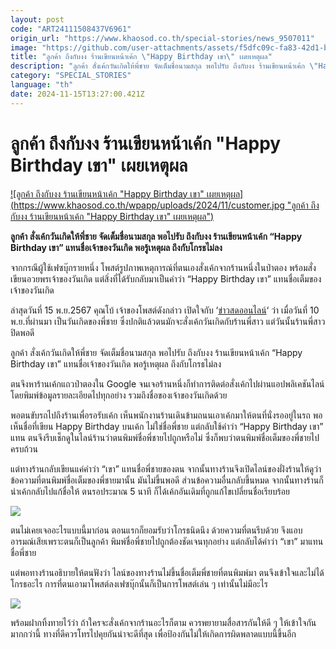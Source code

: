 ```yaml
---
layout: post
code: "ART24111508437V6961"
origin_url: "https://www.khaosod.co.th/special-stories/news_9507011"
image: "https://github.com/user-attachments/assets/f5dfc09c-fa83-42d1-b6ad-bb1718529dc0"
title: "ลูกค้า ถึงกับงง ร้านเขียนหน้าเค้ก \"Happy Birthday เขา\" เผยเหตุผล"
description: "ลูกค้า สั่งเค้กวันเกิดให้พี่ชาย จัดเต็มชื่อนามสกุล พอไปรับ ถึงกับงง ร้านเขียนหน้าเค้ก \"Happy Birthday เขา\" แทนชื่อเจ้าของวันเกิด พอรู้เหตุผล ถึงกับโกรธไม่ลง"
category: "SPECIAL_STORIES"
language: "th"
date: 2024-11-15T13:27:00.421Z
---
```


# ลูกค้า ถึงกับงง ร้านเขียนหน้าเค้ก "Happy Birthday เขา" เผยเหตุผล

[![ลูกค้า ถึงกับงง ร้านเขียนหน้าเค้ก "Happy Birthday เขา" เผยเหตุผล](https://www.khaosod.co.th/wpapp/uploads/2024/11/customer.jpg "ลูกค้า ถึงกับงง ร้านเขียนหน้าเค้ก "Happy Birthday เขา" เผยเหตุผล")](https://www.khaosod.co.th/wpapp/uploads/2024/11/customer.jpg)

**ลูกค้า สั่งเค้กวันเกิดให้พี่ชาย จัดเต็มชื่อนามสกุล พอไปรับ ถึงกับงง ร้านเขียนหน้าเค้ก “Happy Birthday เขา” แทนชื่อเจ้าของวันเกิด พอรู้เหตุผล ถึงกับโกรธไม่ลง**

จากกรณีผู้ใช้เฟซบุ๊กรายหนึ่ง โพสต์รูปภาพเหตุการณ์ที่ตนเองสั่งเค้กจากร้านหนึ่งในป่าตอง พร้อมสั่งเขียนอวยพรเจ้าของวันเกิด แต่สิ่งที่ได้รับกลับมาเป็นคำว่า “Happy Birthday เขา” แทนชื่อเต็มของเจ้าของวันเกิด

ล่าสุดวันที่ 15 พ.ย.2567 คุณโบ้ เจ้าของโพสต์ดังกล่าว เปิดใจกับ ‘[ข่าวสดออนไลน์](https://www.khaosod.co.th/home)‘ ว่า เมื่อวันที่ 10 พ.ย.ที่ผ่านมา เป็นวันเกิดของพี่ชาย ซึ่งปกติแล้วตนมักจะสั่งเค้กวันเกิดกับร้านพี่สาว แต่วันนั้นร้านพี่สาวปิดพอดี

ลูกค้า สั่งเค้กวันเกิดให้พี่ชาย จัดเต็มชื่อนามสกุล พอไปรับ ถึงกับงง ร้านเขียนหน้าเค้ก “Happy Birthday เขา” แทนชื่อเจ้าของวันเกิด พอรู้เหตุผล ถึงกับโกรธไม่ลง

ตนจึงหาร้านเค้กแถวป่าตองใน Google จนเจอร้านหนึ่งก็ทำการติดต่อสั่งเค้กไปผ่านแอปพลิเคชันไลน์ โดยพิมพ์ข้อมูลรายละเอียดไปทุกอย่าง รวมถึงชื่อของเจ้าของวันเกิดด้วย

พอตนขับรถไปถึงร้านเพื่อรอรับเค้ก เห็นพนักงานร้านเดินข้ามถนนเอาเค้กมาให้ตนที่นั่งรออยู่ในรถ พอเห็นชื่อที่เขียน Happy Birthday บนเค้ก ไม่ใช่ชื่อพี่ชาย แต่กลับใช้คำว่า “Happy Birthday เขา” แทน ตนจึงรีบเช็กดูในไลน์ร้านว่าตนพิมพ์ชื่อพี่ชายไปถูกหรือไม่ ซึ่งก็พบว่าตนพิมพ์ชื่อเต็มของพี่ชายไปครบถ้วน

แต่ทางร้านกลับเขียนแค่คำว่า “เขา” แทนชื่อพี่ชายของตน จากนั้นทางร้านจึงเปิดไลน์ของฝั่งร้านให้ดูว่า ข้อความที่ตนพิมพ์ชื่อเต็มของพี่ชายมานั้น มันไม่ขึ้นพอดี ส่วนข้อความอื่นกลับขึ้นหมด จากนั้นทางร้านก็นำเค้กกลับไปแก้ชื่อให้ ตนรอประมาณ 5 นาที ก็ได้เค้กอันเดิมที่ถูกแก้ไขเปลี่ยนชื่อเรียบร้อย

[![](https://www.khaosod.co.th/wpapp/uploads/2024/11/15-งง1.jpg)](https://www.khaosod.co.th/wpapp/uploads/2024/11/15-งง1.jpg)

ตนไม่เคยเจออะไรแบบนี้มาก่อน ตอนแรกก็ยอมรับว่าโกรธนิดนึง ด้วยความที่ตนรีบด้วย จึงแอบอารมณ์เสียเพราะตนก็เป็นลูกค้า พิมพ์ชื่อพี่ชายไปถูกต้องชัดเจนทุกอย่าง แต่กลับได้คำว่า “เขา” มาแทนชื่อพี่ชาย

แต่พอทางร้านอธิบายให้ตนฟังว่า ไลน์ของทางร้านไม่ขึ้นชื่อเต็มพี่ชายที่ตนพิมพ์มา ตนจึงเข้าใจและไม่ได้โกรธอะไร การที่ตนเอามาโพสต์ลงเฟซบุ๊กนั้นก็เป็นการโพสต์เล่น ๆ เท่านั้นไม่มีอะไร

[![](https://www.khaosod.co.th/wpapp/uploads/2024/11/cats-16.jpg)](https://www.khaosod.co.th/wpapp/uploads/2024/11/cats-16.jpg)

พร้อมฝากทิ้งทายไว้ว่า ถ้าใครจะสั่งเค้กจากร้านอะไรก็ตาม ควรพยายามสื่อสารกันให้ดี ๆ ให้เข้าใจกันมากกว่านี้ ทางที่ดีควรโทรไปคุยกันน่าจะดีที่สุด เพื่อป้องกันไม่ให้เกิดการผิดพลาดแบบนี้ขึ้นอีก